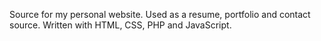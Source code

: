 Source for my personal website. Used as a resume, portfolio and contact source. Written with HTML, CSS, PHP and JavaScript.